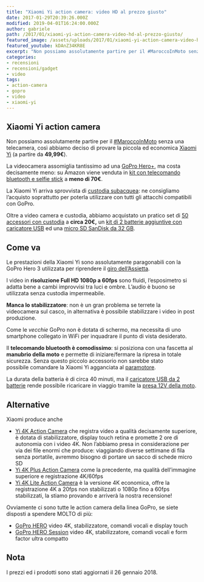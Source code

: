 ```yaml
---
title: "Xiaomi Yi action camera: video HD al prezzo giusto"
date: 2017-01-29T20:39:26.000Z
modified: 2019-04-01T16:24:00.000Z
author: gabriele
path: /2017/01/xiaomi-yi-action-camera-video-hd-al-prezzo-giusto/
featured_image: /assets/uploads/2017/01/xiaomi-yi-action-camera-video-hd-al-prezzo-giusto/featured_image.jpg
featured_youtube: kDAnZ34KR8E
excerpt: "Non possiamo assolutamente partire per il #MaroccoInMoto senza una telecamera, così abbiamo deciso di provare la piccola ed economica Xiaomi Yi"
categories:
- recensioni
- recensioni/gadget
- video
tags:
- action-camera
- gopro
- video
- xiaomi-yi
---
```

## Xiaomi Yi action camera

Non possiamo assolutamente partire per il [#MaroccoInMoto](https://twitter.com/hashtag/maroccoinmoto) senza una telecamera, così abbiamo deciso di provare la piccola ed economica [Xiaomi Yi](http://amzn.to/2kh42WO) (a partire da **49,99€**).

La videocamera assomiglia tantissimo ad una [GoPro Hero+](http://amzn.to/2kCM12S), ma costa decisamente meno: su Amazon viene venduta in [kit con telecomando bluetooth e selfie stick](http://amzn.to/2kCGmcM) a **meno di 70€**.

La Xiaomi Yi arriva sprovvista di [custodia subacquea](http://amzn.to/2jGKhqE): ne consigliamo l’acquisto soprattutto per poterla utilizzare con tutti gli attacchi compatibili con GoPro.

Oltre a video camera e custodia, abbiamo acquistato un pratico set di [50 accessori con custodia](http://amzn.to/2kCNE0d) a **circa 20€,** un [kit di 2 batterie aggiuntive con caricatore USB](http://amzn.to/2jkl7Q3) ed una [micro SD SanDisk da 32 GB](http://amzn.to/2k6KORq).

## Come va

Le prestazioni della Xiaomi Yi sono assolutamente paragonabili con la GoPro Hero 3 utilizzata per riprendere il [giro dell’Assietta](/2016/10/strada-assietta-video/).

I video in **risoluzione Full HD 1080p a 60fps** sono fluidi, l’esposimetro si adatta bene a cambi improvvisi tra luci e ombre. L’audio è buono se utilizzata senza custodia impermeabile.

**Manca lo stabilizzatore**: non è un gran problema se terrete la videocamera sul casco, in alternativa è possibile stabilizzare i video in post produzione.

Come le *vecchie* GoPro non è dotata di schermo, ma necessita di uno smartphone collegato in WiFi per inquadrare il punto di vista desiderato.

Il **telecomando bluetooth è comodissimo**: si posiziona con una fascetta al **manubrio della moto** e permette di iniziare/fermare la ripresa in totale sicurezza. Senza questo piccolo accessorio non sarebbe stato possibile comandare la Xiaomi Yi agganciata al [paramotore](/2016/09/paramotore-tubolare-heed-bmw-r-1200-gs/).

La durata della batteria è di circa 40 minuti, ma il [caricatore USB da 2 batterie](http://amzn.to/2jkl7Q3) rende possibile ricaricare in viaggio tramite la [presa 12V della moto](http://amzn.to/2kCX6Rh).

## Alternative

Xiaomi produce anche

- [Yi 4K Action Camera](http://amzn.to/2nexmNn) che registra video a qualità decisamente superiore, è dotata di stabilizzatore, display touch retina e promette 2 ore di autonomia con i video 4K. Non l’abbiamo presa in considerazione per via dei file enormi che produce: viaggiando diverse settimane di fila senza portatile, avremmo bisogno di portare un sacco di schede micro SD
- [Yi 4K Plus Action Camera](http://amzn.to/2Eaj3Bm) come la precedente, ma qualità dell’immagine superiore e registrazione 4K/60fps
- [Yi 4K Lite Action Camera](http://amzn.to/2DFJEtf) è la versione 4K economica, offre la registrazione 4K a 20fps non stabilizzati o 1080p fino a 60fps stabilizzati, la stiamo provando e arriverà la nostra recensione!

Ovviamente ci sono tutte le action camera della linea GoPro, se siete disposti a spendere MOLTO di più:

- [GoPro HERO](https://amzn.to/2FO4ZzP) video 4K, stabilizzatore, comandi vocali e display touch
- [GoPro HERO Session](https://amzn.to/2UhSrsM) video 4K, stabilizzatore, comandi vocali e form factor ultra compatto

## Nota

I prezzi ed i prodotti sono stati aggiornati il 26 gennaio 2018.
